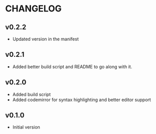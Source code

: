 # CHANGELOG

## v0.2.2

 * Updated version in the manifest


## v0.2.1

 * Added better build script and README to go along with it.


## v0.2.0

 * Added build script
 * Added codemirror for syntax highlighting and better editor support


## v0.1.0

 * Initial version
